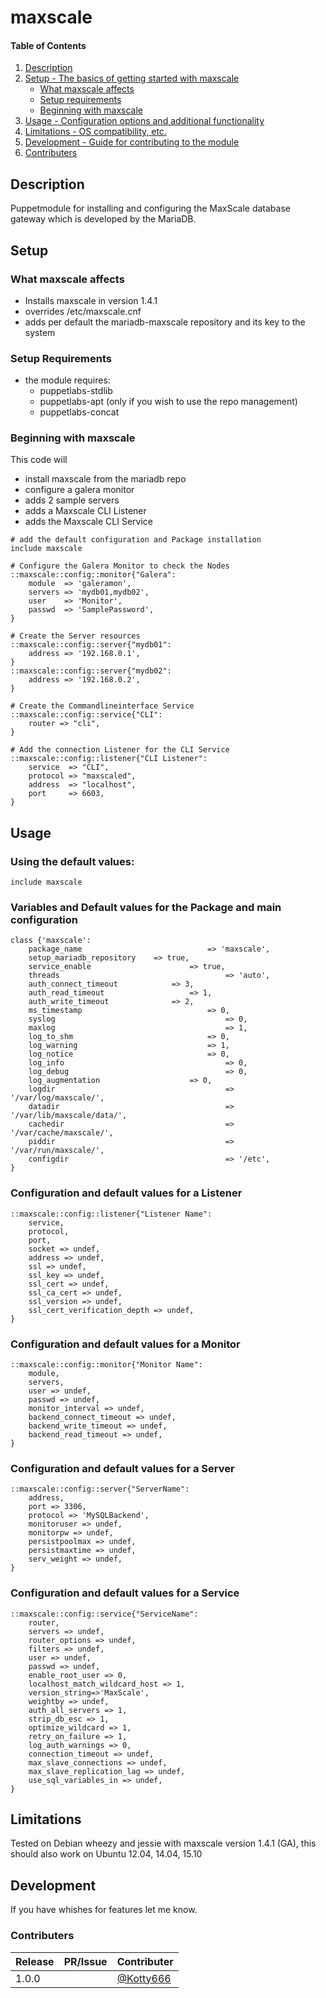 # maxscale

#### Table of Contents

1. [Description](#description)
2. [Setup - The basics of getting started with maxscale](#setup)
    * [What maxscale affects](#what-maxscale-affects)
    * [Setup requirements](#setup-requirements)
    * [Beginning with maxscale](#beginning-with-maxscale)
3. [Usage - Configuration options and additional functionality](#usage)
4. [Limitations - OS compatibility, etc.](#limitations)
5. [Development - Guide for contributing to the module](#development)
6. [Contributers](#contributers)

## Description

Puppetmodule for installing and configuring the MaxScale database gateway which
is developed by the MariaDB.

## Setup

### What maxscale affects

* Installs maxscale in version 1.4.1
* overrides /etc/maxscale.cnf
* adds per default the mariadb-maxscale repository and its key to the system

### Setup Requirements 

* the module requires:
	- puppetlabs-stdlib
	- puppetlabs-apt (only if you wish to use the repo management)
	- puppetlabs-concat

### Beginning with maxscale

This code will
* install maxscale from the mariadb repo
* configure a galera monitor
* adds 2 sample servers
* adds a Maxscale CLI Listener
* adds the Maxscale CLI Service

```puppet
# add the default configuration and Package installation
include maxscale

# Configure the Galera Monitor to check the Nodes
::maxscale::config::monitor{"Galera":
	module  => 'galeramon',
	servers => 'mydb01,mydb02',
	user    => 'Monitor',
	passwd  => 'SamplePassword',
}

# Create the Server resources
::maxscale::config::server{"mydb01":
	address => '192.168.0.1',
}
::maxscale::config::server{"mydb02":
	address => '192.168.0.2',
}

# Create the Commandlineinterface Service
::maxscale::config::service{"CLI":
	router => "cli",
}

# Add the connection Listener for the CLI Service
::maxscale::config::listener{"CLI Listener":
	service  => "CLI",
	protocol => "maxscaled",
	address  => "localhost",
	port     => 6603,
}
```

## Usage

### Using the default values:
```puppet
include maxscale
```
### Variables and Default values for the Package and main configuration
```puppet
class {'maxscale':
	package_name							=> 'maxscale',
	setup_mariadb_repository	=> true,
	service_enable						=> true,
	threads										=> 'auto',
	auth_connect_timeout			=> 3,
	auth_read_timeout					=> 1,
	auth_write_timeout				=> 2,
	ms_timestamp							=> 0,
	syslog										=> 0,
	maxlog										=> 1,
	log_to_shm								=> 0,
	log_warning								=> 1,
	log_notice								=> 0,
	log_info									=> 0,
	log_debug									=> 0,
	log_augmentation					=> 0,
	logdir										=> '/var/log/maxscale/',
	datadir										=> '/var/lib/maxscale/data/',
	cachedir									=> '/var/cache/maxscale/',
	piddir										=>  '/var/run/maxscale/',
	configdir									=> '/etc',
}
```

### Configuration and default values for a Listener
```puppet
::maxscale::config::listener{"Listener Name":
	service,
	protocol,
	port,
	socket => undef,
	address => undef,
	ssl => undef,
	ssl_key => undef,
	ssl_cert => undef,
	ssl_ca_cert => undef,
	ssl_version => undef,
	ssl_cert_verification_depth => undef,
}
```
### Configuration and default values for a Monitor
```puppet
::maxscale::config::monitor{"Monitor Name":
	module,
	servers,
	user => undef,
	passwd => undef,
	monitor_interval => undef,
	backend_connect_timeout => undef,
	backend_write_timeout => undef,
	backend_read_timeout => undef,
}
```

### Configuration and default values for a Server
```puppet
::maxscale::config::server{"ServerName":
	address,
	port => 3306,
	protocol => 'MySQLBackend',
	monitoruser => undef,
	monitorpw => undef,
	persistpoolmax => undef,
	persistmaxtime => undef,
	serv_weight => undef,
}
```

### Configuration and default values for a Service
```puppet
::maxscale::config::service{"ServiceName":
	router,
	servers => undef,
	router_options => undef,
	filters => undef,
	user => undef,
	passwd => undef,
	enable_root_user => 0,
	localhost_match_wildcard_host => 1,
	version_string=>'MaxScale',
	weightby => undef,
	auth_all_servers => 1,
	strip_db_esc => 1,
	optimize_wildcard => 1,
	retry_on_failure => 1,
	log_auth_warnings => 0,
	connection_timeout => undef,
	max_slave_connections => undef,
	max_slave_replication_lag => undef,
	use_sql_variables_in => undef,
}
```


## Limitations

Tested on Debian wheezy and jessie with maxscale version 1.4.1 (GA), this should also work on Ubuntu 12.04, 14.04, 15.10

## Development
If you have whishes for features let me know.

### Contributers

**Release**  | **PR/Issue**                                        | **Contributer**
-------------|-----------------------------------------------------|----------------------------------------------------
1.0.0        |                                                     | [@Kotty666](https://github.com/Kotty666)
